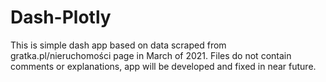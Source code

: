 # Dash-Plotly

This is simple dash app based on data scraped from gratka.pl/nieruchomości page in March of 2021.
Files do not contain comments or explanations, app will be developed and fixed in near future.

